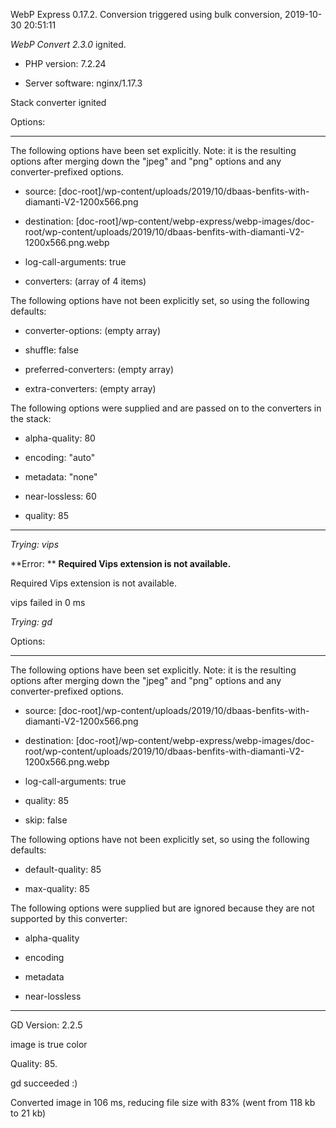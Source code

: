 WebP Express 0.17.2. Conversion triggered using bulk conversion, 2019-10-30 20:51:11

*WebP Convert 2.3.0*  ignited.
- PHP version: 7.2.24
- Server software: nginx/1.17.3

Stack converter ignited

Options:
------------
The following options have been set explicitly. Note: it is the resulting options after merging down the "jpeg" and "png" options and any converter-prefixed options.
- source: [doc-root]/wp-content/uploads/2019/10/dbaas-benfits-with-diamanti-V2-1200x566.png
- destination: [doc-root]/wp-content/webp-express/webp-images/doc-root/wp-content/uploads/2019/10/dbaas-benfits-with-diamanti-V2-1200x566.png.webp
- log-call-arguments: true
- converters: (array of 4 items)

The following options have not been explicitly set, so using the following defaults:
- converter-options: (empty array)
- shuffle: false
- preferred-converters: (empty array)
- extra-converters: (empty array)

The following options were supplied and are passed on to the converters in the stack:
- alpha-quality: 80
- encoding: "auto"
- metadata: "none"
- near-lossless: 60
- quality: 85
------------


*Trying: vips* 

**Error: ** **Required Vips extension is not available.** 
Required Vips extension is not available.
vips failed in 0 ms

*Trying: gd* 

Options:
------------
The following options have been set explicitly. Note: it is the resulting options after merging down the "jpeg" and "png" options and any converter-prefixed options.
- source: [doc-root]/wp-content/uploads/2019/10/dbaas-benfits-with-diamanti-V2-1200x566.png
- destination: [doc-root]/wp-content/webp-express/webp-images/doc-root/wp-content/uploads/2019/10/dbaas-benfits-with-diamanti-V2-1200x566.png.webp
- log-call-arguments: true
- quality: 85
- skip: false

The following options have not been explicitly set, so using the following defaults:
- default-quality: 85
- max-quality: 85

The following options were supplied but are ignored because they are not supported by this converter:
- alpha-quality
- encoding
- metadata
- near-lossless
------------

GD Version: 2.2.5
image is true color
Quality: 85. 
gd succeeded :)

Converted image in 106 ms, reducing file size with 83% (went from 118 kb to 21 kb)
